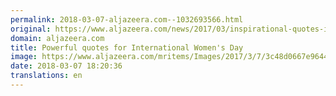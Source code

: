 ```yaml
---
permalink: 2018-03-07-aljazeera.com--1032693566.html
original: https://www.aljazeera.com/news/2017/03/inspirational-quotes-international-women-day-170308080443031.html
domain: aljazeera.com
title: Powerful quotes for International Women's Day
image: https://www.aljazeera.com/mritems/Images/2017/3/7/3c48d0667e9644da9b0c5de3f31508b3_18.jpg
date: 2018-03-07 18:20:36
translations: en
---
```


